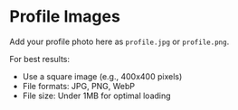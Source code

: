 # Profile Images

Add your profile photo here as `profile.jpg` or `profile.png`.

For best results:
- Use a square image (e.g., 400x400 pixels)
- File formats: JPG, PNG, WebP
- File size: Under 1MB for optimal loading 